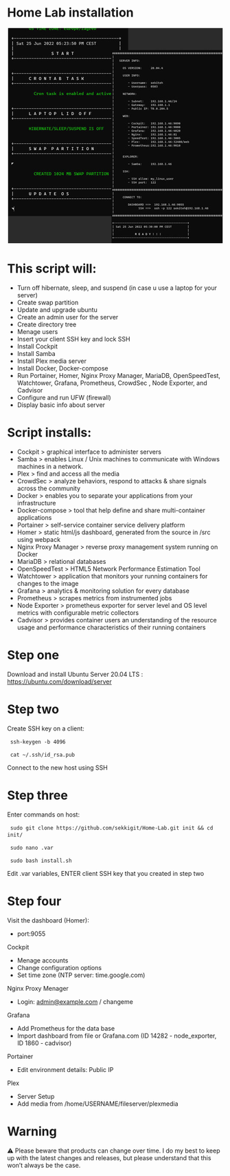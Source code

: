 # Home Lab installation

<p align="center">
  <img width="500" height="500" src="https://github.com/sekkigit/porfolio.sekiteh/blob/gh-pages/img/works/2.jpg?raw=true">
</p>

# This script will:

   - Turn off hibernate, sleep, and suspend (in case u use a laptop for your server)
   - Create swap partition
   - Update and upgrade ubuntu
   - Create an admin user for the server
   - Create directory tree
   - Menage users
   - Insert your client SSH key and lock SSH
   - Install Cockpit
   - Install Samba
   - Install Plex media server
   - Install Docker, Docker-compose
   - Run Portainer, Homer, Nginx Proxy Manager, MariaDB, OpenSpeedTest, Watchtower, Grafana, Prometheus, CrowdSec , Node Exporter, and Cadvisor
   - Configure and run UFW (firewall)
   - Display basic info about server

# Script installs: 

   - Cockpit               > graphical interface to administer servers
   - Samba                 > enables Linux / Unix machines to communicate with Windows machines in a network.
   - Plex                  > find and access all the media 
   - CrowdSec              > analyze behaviors, respond to attacks & share signals across the community
   - Docker                > enables you to separate your applications from your infrastructure
   - Docker-compose        > tool that help define and share multi-container applications
   - Portainer             > self-service container service delivery platform
   - Homer                 > static html/js dashboard, generated from the source in /src using webpack
   - Nginx Proxy Manager   > reverse proxy management system running on Docker
   - MariaDB               > relational databases
   - OpenSpeedTest         > HTML5 Network Performance Estimation Tool
   - Watchtower            > application that monitors your running containers for changes to the image
   - Grafana               > analytics & monitoring solution for every database
   - Prometheus            > scrapes metrics from instrumented jobs
   - Node Exporter         > prometheus exporter for server level and OS level metrics with configurable metric collectors
   - Cadvisor              > provides container users an understanding of the resource usage and performance characteristics of their running containers


# Step one

Download and install Ubuntu Server 20.04 LTS : https://ubuntu.com/download/server


# Step two

Create SSH key on a client:
   ```
    ssh-keygen -b 4096
   ```
   ```
    cat ~/.ssh/id_rsa.pub
   ```

Connect to the new host using SSH


# Step three

Enter commands on host:
   ```
    sudo git clone https://github.com/sekkigit/Home-Lab.git init && cd init/
   ```
   ```
    sudo nano .var
   ```
   ```
    sudo bash install.sh
   ```

Edit .var variables, ENTER client SSH key that you created in step two


# Step four

Visit the dashboard (Homer):
   - port:9055

Cockpit
   - Menage accounts
   - Change configuration options
   - Set time zone (NTP server: time.google.com)

Nginx Proxy Menager
   - Login: admin@example.com / changeme

Grafana
   - Add Prometheus for the data base
   - Import dashboard from file or Grafana.com (ID 14282 - node_exporter, ID 1860 - cadvisor)

Portainer
   - Edit environment details: Public IP

Plex
   - Server Setup
   - Add media from /home/USERNAME/fileserver/plexmedia


# Warning

⚠️ Please beware that products can change over time. I do my best to keep up with the latest changes and releases, but please understand that this won’t always be the case.